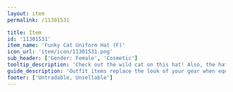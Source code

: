 ```yaml
---
layout: item
permalink: /11301531

title: Item
id: '11301531'
item_name: 'Funky Cat Uniform Hat (F)'
icon_url: 'item/icon/11301531.png'
sub_header: ['Gender: Female', 'Cosmetic']
tooltip_description: 'Check out the wild cat on this hat! Also, the hat hums with a dark aura.'
guide_description: 'Outfit items replace the look of your gear when equipped.'
footer: ['Untradable, Unsellable']
---
```

